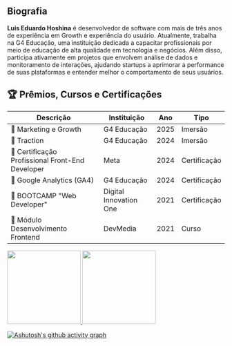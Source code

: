 ## Biografia

<div vocab="http://schema.org/" typeof="Person">
  <p property="description">
    <strong property="name">Luis Eduardo Hoshina</strong> é 
    <span property="jobTitle">desenvolvedor de software</span> 
    com mais de três anos de experiência em Growth e experiência do usuário. Atualmente, trabalha na 
    <span property="worksFor" typeof="EducationalOrganization" resource="http://g4educacao.com.br">G4 Educação</span>, 
    uma instituição dedicada a capacitar profissionais por meio de educação de alta qualidade em tecnologia e negócios. 
    Além disso, participa ativamente em projetos que envolvem análise de dados e monitoramento de interações, 
    ajudando startups a aprimorar a performance de suas plataformas e entender melhor o comportamento de seus usuários.
  </p>
</div>

## 🏆 Prêmios, Cursos e Certificações

Descrição | Instituição | Ano | Tipo
--------- | ----------- | --- | ----
🏅 Marketing e Growth | G4 Educação | 2025 | Imersão
🏅 Traction | G4 Educação | 2024 | Imersão
🏅 Certificação Profissional Front-End Developer | Meta | 2024 | Certificação
🏅 Google Analytics (GA4) | G4 Educação | 2024 | Certificação
🏅 BOOTCAMP "Web Developer" | Digital Innovation One | 2021 | Certificação
🏅 Módulo Desenvolvimento Frontend | DevMedia | 2021 | Curso

<div>
  <a href="https://github.com/duhoshina">
  <img height="170cm" src="https://github-readme-stats.vercel.app/api/top-langs/?username=duhoshina&layout=compact&langs_count=7&theme=dark"/>
  <img height="170cm" src="https://github-readme-stats.vercel.app/api?username=duhoshina&show_icons=true&theme=dark&include_all_commits=true&account_private=true"/>
</div>

[![Ashutosh's github activity graph](https://github-readme-activity-graph.vercel.app/graph?username=duhoshina&bg_color=0a0c10&color=dedede&line=00ff4c&point=00d636&area=true&hide_border=true)](https://github.com/ashutosh00710/github-readme-activity-graph)
